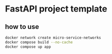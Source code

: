 # FastAPI project template

## how to use

```bash
docker network create micro-service-networks
docker compose build --no-cache
docker compose up app
```
